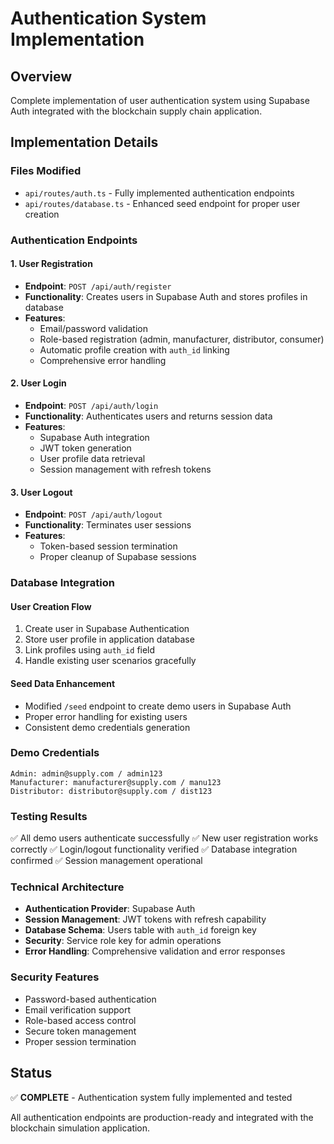 # Authentication System Implementation

## Overview
Complete implementation of user authentication system using Supabase Auth integrated with the blockchain supply chain application.

## Implementation Details

### Files Modified
- `api/routes/auth.ts` - Fully implemented authentication endpoints
- `api/routes/database.ts` - Enhanced seed endpoint for proper user creation

### Authentication Endpoints

#### 1. User Registration
- **Endpoint**: `POST /api/auth/register`
- **Functionality**: Creates users in Supabase Auth and stores profiles in database
- **Features**:
  - Email/password validation
  - Role-based registration (admin, manufacturer, distributor, consumer)
  - Automatic profile creation with `auth_id` linking
  - Comprehensive error handling

#### 2. User Login
- **Endpoint**: `POST /api/auth/login`
- **Functionality**: Authenticates users and returns session data
- **Features**:
  - Supabase Auth integration
  - JWT token generation
  - User profile data retrieval
  - Session management with refresh tokens

#### 3. User Logout
- **Endpoint**: `POST /api/auth/logout`
- **Functionality**: Terminates user sessions
- **Features**:
  - Token-based session termination
  - Proper cleanup of Supabase sessions

### Database Integration

#### User Creation Flow
1. Create user in Supabase Authentication
2. Store user profile in application database
3. Link profiles using `auth_id` field
4. Handle existing user scenarios gracefully

#### Seed Data Enhancement
- Modified `/seed` endpoint to create demo users in Supabase Auth
- Proper error handling for existing users
- Consistent demo credentials generation

### Demo Credentials
```
Admin: admin@supply.com / admin123
Manufacturer: manufacturer@supply.com / manu123
Distributor: distributor@supply.com / dist123
```

### Testing Results
✅ All demo users authenticate successfully
✅ New user registration works correctly
✅ Login/logout functionality verified
✅ Database integration confirmed
✅ Session management operational

### Technical Architecture
- **Authentication Provider**: Supabase Auth
- **Session Management**: JWT tokens with refresh capability
- **Database Schema**: Users table with `auth_id` foreign key
- **Security**: Service role key for admin operations
- **Error Handling**: Comprehensive validation and error responses

### Security Features
- Password-based authentication
- Email verification support
- Role-based access control
- Secure token management
- Proper session termination

## Status
✅ **COMPLETE** - Authentication system fully implemented and tested

All authentication endpoints are production-ready and integrated with the blockchain simulation application.